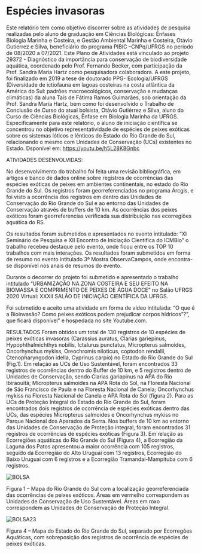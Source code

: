 


# Espécies invasoras
Este relatório tem como objetivo discorrer sobre as atividades de pesquisa realizadas pelo aluno de graduação em Ciências Biológicas: Ênfases Biologia Marinha e Costeira, e Gestão Ambiental Marinha e Costeira, Otávio Gutierrez e Silva, beneficiário do programa PIBIC –CNPq/UFRGS no período de 08/2020 a 07/2021.  Este Plano de Atividades está vinculado ao projeto 29372 - Diagnóstico da importância para conservação de biodiversidade aquática, coordenado pelo Prof. Fernando Becker, com participação da Prof. Sandra Maria Hartz como pesquisadora colaboradora. A este projeto, foi finalizado em 2019 a tese de doutorado PPG- Ecologia/UFRGS (Diversidade de ictiofauna em lagoas costeiras na costa atlântica da América do Sul: padrões macroecológicos, conservação e mudanças climáticas) da aluna Taís de Fátima Ramos Guimarães, sob orientação da Prof. Sandra Maria Hartz, bem como foi desenvolvido o Trabalho de Conclusão de Curso do atual bolsista, Otávio Gutiérrez e Silva, aluno do Curso de Ciências Biológicas, Ênfase em Biologia Marinha da UFRGS. Especificamente para este relatório, o aluno de iniciação científica se concentrou no objetivo representatividade de espécies de peixes exóticas sobre os sistemas lóticos e lênticos do Estado do Rio Grande do Sul, relacionando o mesmo com Unidades de Conservação (UCs) existentes no Estado. Dsponível em: https://youtu.be/h5L28K8Gnbc 

ATIVIDADES DESENVOLVIDAS: 

No desenvolvimento do trabalho foi feita uma revisão bibliográfica, em artigos e banco de dados online sobre registros de ocorrências das espécies exóticas de peixes em ambientes continentais, no estado do Rio Grande do Sul. Os registros foram georreferenciados no programa Arcgis, e foi visto a ocorrência dos registros em dentro das Unidades de Conservação do Rio Grande do Sul e ao entorno das Unidades de Conservação através de buffers de 10 km. As ocorrências dos peixes exóticos  foram georreferencias  verificada sua distribuição nas ecorregiões aquática do RS.

Os resultados foram submetidos e apresentados no evento intitulado: “XI Seminário de Pesquisa e XII Encontro de Iniciação Científica do ICMBio” o trabalho recebeu destaque pelo evento, onde ficou entre os TOP 10 trabalhos com mais interações.
Os resultados foram submetidos em forma de resumo no evento intitulado 3ª Mostra ObservaCampos, onde encontra-se disponível nos anais de resumos do evento.

Durante o decorrer do projeto foi submetido e apresentado o trabalho intitulado “URBANIZAÇÃO NA ZONA COSTEIRA E SEU EFEITO NA BIOMASSA E COMPRIMENTO DE PEIXES DE ÁGUA DOCE” no Salão UFRGS 2020 Virtual: XXXII SALÃO DE INICIAÇÃO CIENTÍFICA DA UFRGS.

Foi submetido e aceito uma atividade em forma de vídeo intitulada: “O que é a Bioinvasão? Como peixes exóticos podem prejudicar corpos hídricos”?”, que ficará disponível” e hospedada no site Youtube.com.   


RESULTADOS 
Foram obtidos um total de 130 registros de 10 espécies de peixes exóticas invasoras (Carassius auratus, Clarias gariepinus, Hypophthalmichthys nobilis, Ictalurus punctatus,  Micropterus salmoides,  Oncorhynchus mykiss,  Oreochromis niloticus,  coptodon rendalli,  Ctenopharyngodon idella,  Cyprinus carpio)  no Estado do Rio Grande do Sul (Fig.1). Em relação as UCs de Uso Sustentável, foram encontrados 33 registros de ocorrências dentro do Buffer de 10 km, e 5 registros dentro de Unidades de Conservação, sendo Clarias gariapinus na APA do Rio Ibiraouitã; Micropterus salmoides na APA Rota do Sol, na Floresta Nacional de São Francisco de Paula e na Floresta Nacional de Canela; Oncorhynchus mykiss  na Floresta Nacional de Canela e APA Rota do Sol (figura 2). Para as UCs de Proteção Integral do Estado do Rio Grande do Sul, foram encontrados dois registros de ocorrência de espécies exóticas dentro das UCs, das espécies Micropterus salmoides e Oncorhynchus mykiss no Parque Nacional dos Aparados da Serra. Nos buffers de 10 km ao entorno das Unidades de Conservação de Proteção integral, foram encontrados 31 registros de ocorrências de espécies exóticas (Figura 3).
Em relação as Ecorregiões aquáticas do Rio Grande do Sul (Figura 4), a Ecorregião da Laguna dos Patos apresentou a maior ocorrência com 105 registros, seguido da Ecorregião do Alto Uruguai com 13 registros, Ecorregião do Baixo Uruguai com 6 registros e a Ecorregião Tramandaí-Mampituba com 6 registros.



 
 

 ![BOLSA](https://user-images.githubusercontent.com/84736761/120496364-e2f13700-c393-11eb-887c-28104497b48a.png)

  

Figura 1 – Mapa do Rio Grande do Sul com a localização georreferenciada das ocorrências de peixes exóticos. Áreas em vermelho correspondem as Unidades de Conservação de Uso Sustentável. Áreas em roxo correspondem as Unidades de Conservação de Proteção Integral.
 
 
  
  
  
  
  ![BOLSA23](https://user-images.githubusercontent.com/84736761/120501077-b2ab9780-c397-11eb-8435-ec57c06eaf94.png)

  
  
  
  
  
  
  
 
 
 

 
  
  Figura 4 – Mapa do Estado do Rio Grande do Sul, separado por Ecorregões Aquáticas, com sobreposição dos registros de ocorrência de espécies de peixes exóticas.
  
  
  
  
 
 
 

 


